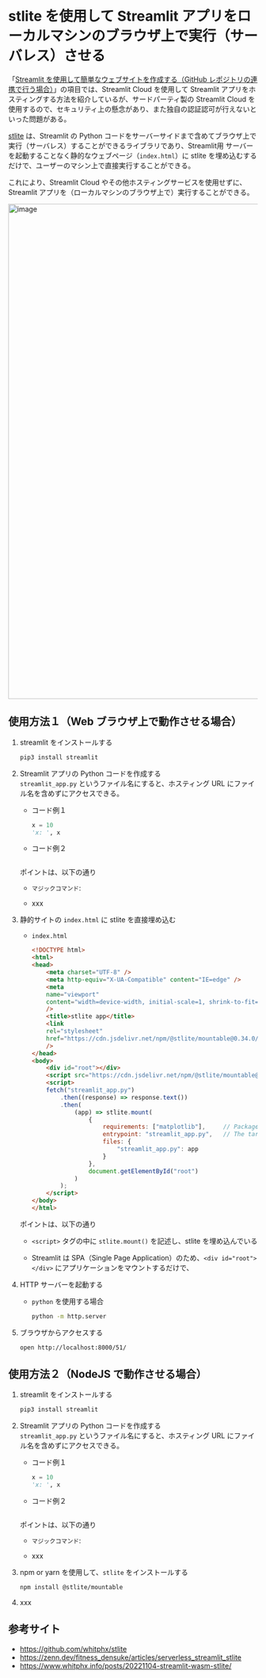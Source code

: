 # stlite を使用して Streamlit アプリをローカルマシンのブラウザ上で実行（サーバレス）させる

「[Streamlit を使用して簡単なウェブサイトを作成する（GitHub レポジトリの連携で行う場合）](https://github.com/Yagami360/ai-product-dev-tips/tree/master/front_end/web_app/48)」の項目では、Streamlit Cloud を使用して Streamlit アプリをホスティングする方法を紹介しているが、サードパーティ製の Streamlit Cloud を使用するので、セキュリティ上の懸念があり、また独自の認証認可が行えないといった問題がある。

[stlite](https://github.com/whitphx/stlite) は、Streamlit の Python コードをサーバーサイドまで含めてブラウザ上で実行（サーバレス）することができるライブラリであり、Streamlit用 サーバーを起動することなく静的なウェブページ（`index.html`）に stlite を埋め込むするだけで、ユーザーのマシン上で直接実行することができる。

これにより、Streamlit Cloud やその他ホスティングサービスを使用せずに、Streamlit アプリを（ローカルマシンのブラウザ上で）実行することができる。

<img width="1000" alt="image" src="https://github.com/Yagami360/ai-product-dev-tips/assets/25688193/8d2b5bef-09ba-4d54-b14f-8f5347d837bd">


## 使用方法１（Web ブラウザ上で動作させる場合）

1. streamlit をインストールする<br>
    ```sh
    pip3 install streamlit
    ```

1. Streamlit アプリの Python コードを作成する<br>
    `streamlit_app.py` というファイル名にすると、ホスティング URL にファイル名を含めずにアクセスできる。

    - コード例１
        ```python
        x = 10
        'x: ', x 
        ```

    - コード例２
        ```python
        ```

    ポイントは、以下の通り

    - `マジックコマンド`: 

    - xxx


1. 静的サイトの `index.html` に stlite を直接埋め込む
    - `index.html`
        ```html
        <!DOCTYPE html>
        <html>
        <head>
            <meta charset="UTF-8" />
            <meta http-equiv="X-UA-Compatible" content="IE=edge" />
            <meta
            name="viewport"
            content="width=device-width, initial-scale=1, shrink-to-fit=no"
            />
            <title>stlite app</title>
            <link
            rel="stylesheet"
            href="https://cdn.jsdelivr.net/npm/@stlite/mountable@0.34.0/build/stlite.css"
            />
        </head>
        <body>
            <div id="root"></div>
            <script src="https://cdn.jsdelivr.net/npm/@stlite/mountable@0.34.0/build/stlite.js"></script>
            <script>
            fetch("streamlit_app.py")
                .then((response) => response.text())
                .then(
                    (app) => stlite.mount(
                        {
                            requirements: ["matplotlib"],     // Packages to install　
                            entrypoint: "streamlit_app.py",   // The target file of the `streamlit run` command
                            files: {
                                "streamlit_app.py": app
                            }
                        },
                        document.getElementById("root")
                    )
                );
            </script>
        </body>
        </html>
        ```

    ポイントは、以下の通り
    - `<script>` タグの中に `stlite.mount()` を記述し、stlite を埋め込んでいる

    - Streamlit は SPA（Single Page Application）のため、`<div id="root"></div>` にアプリケーションをマウントするだけで、

1. HTTP サーバーを起動する
    - `python` を使用する場合
        ```sh
        python -m http.server
        ```

1. ブラウザからアクセスする
    ```sh
    open http://localhost:8000/51/
    ```

## 使用方法２（NodeJS で動作させる場合）

1. streamlit をインストールする<br>
    ```sh
    pip3 install streamlit
    ```

1. Streamlit アプリの Python コードを作成する<br>
    `streamlit_app.py` というファイル名にすると、ホスティング URL にファイル名を含めずにアクセスできる。

    - コード例１
        ```python
        x = 10
        'x: ', x 
        ```

    - コード例２
        ```python
        ```

    ポイントは、以下の通り

    - `マジックコマンド`: 

    - xxx

1. npm or yarn を使用して、`stlite` をインストールする
    ```sh
    npm install @stlite/mountable
    ```

1. xxx

## 参考サイト

- https://github.com/whitphx/stlite
- https://zenn.dev/fitness_densuke/articles/serverless_streamlit_stlite
- https://www.whitphx.info/posts/20221104-streamlit-wasm-stlite/